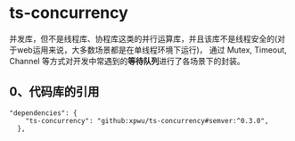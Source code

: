 # ts-concurrency
并发库，但不是线程库、协程库这类的并行运算库，并且该库不是线程安全的(对于web运用来说，大多数场景都是在单线程环境下运行)，
通过 Mutex, Timeout, Channel 等方式对开发中常遇到的**等待队列**进行了各场景下的封装。

## 0、代码库的引用
```
"dependencies": {
    "ts-concurrency": "github:xpwu/ts-concurrency#semver:^0.3.0",
  },
```

